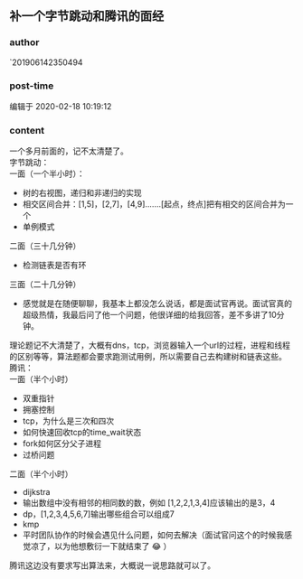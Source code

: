 ## 补一个字节跳动和腾讯的面经
### author 
`201906142350494
### post-time 

编辑于  2020-02-18 10:19:12
### content 
<div class="post-topic-des nc-post-content">
 <div>
  一个多月前面的，记不太清楚了。
 </div>
 <div>
  字节跳动：
 </div>
 <div>
  一面（一个半小时）：
 </div>
 <div>
  <ul>
   <li>
    树的右视图，递归和非递归的实现
   </li>
   <li>
    相交区间合并：[1,5]，[2,7]，[4,9].......[起点，终点]把有相交的区间合并为一个
   </li>
   <li>
    单例模式
   </li>
  </ul>
  <div>
   二面（三十几分钟）
  </div>
  <div>
   <ul>
    <li>
     检测链表是否有环
    </li>
   </ul>
   <div>
    三面（二十几分钟）
   </div>
   <div>
    <ul>
     <li>
      感觉就是在随便聊聊，我基本上都没怎么说话，都是面试官再说。面试官真的超级热情，我最后问了他一个问题，他很详细的给我回答，差不多讲了10分钟。
     </li>
    </ul>
    <div>
     理论题记不大清楚了，大概有dns，tcp，浏览器输入一个url的过程，进程和线程的区别等等，算法题都会要求跑测试用例，所以需要自己去构建树和链表这些。
    </div>
   </div>
  </div>
 </div>
 <div>
  腾讯：
 </div>
 <div>
  一面（半个小时）
 </div>
 <div>
  <ul>
   <li>
    双重指针
   </li>
   <li>
    拥塞控制
   </li>
   <li>
    tcp，为什么是三次和四次
   </li>
   <li>
    如何快速回收tcp的time_wait状态
   </li>
   <li>
    fork如何区分父子进程
   </li>
   <li>
    过桥问题
   </li>
  </ul>
  <div>
   二面（半个小时）
  </div>
 </div>
 <div>
  <ul>
   <li>
    dijkstra
   </li>
   <li>
    输出数组中没有相邻的相同数的数，例如
    <span>
     [1,2,2,1,3,4]应该输出的是3，4
    </span>
   </li>
   <li>
    dp，[1,2,3,4,5,6,7]输出哪些组合可以组成7
   </li>
   <li>
    kmp
   </li>
   <li>
    平时团队协作的时候会遇见什么问题，如何去解决（面试官问这个的时候我感觉凉了，以为他想敷衍一下就结束了
    <span>
     😂
    </span>
    ）
   </li>
  </ul>
  <div>
   腾讯这边没有要求写出算法来，大概说一说思路就可以了。
  </div>
 </div>
</div>
